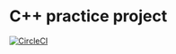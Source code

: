 # C++ practice project

[![CircleCI](https://circleci.com/gh/maheshbalakrishnan/c-plus-plus/tree/master.svg?style=svg)](https://circleci.com/gh/maheshbalakrishnan/c-plus-plus/tree/master)
